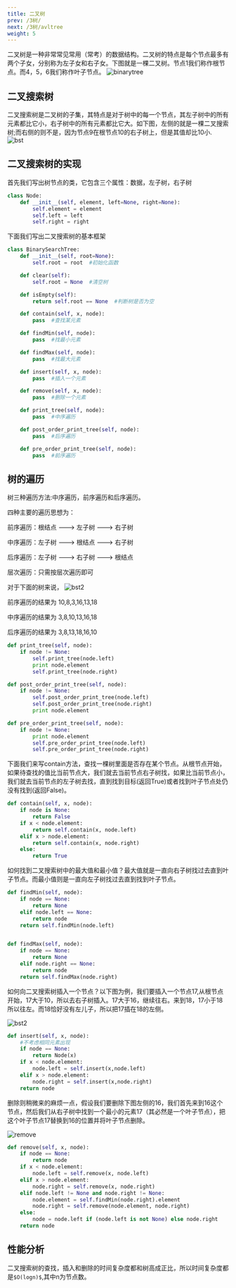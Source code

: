```yaml
---
title: 二叉树
prev: /3树/
next: /3树/avltree
weight: 5
---
```

二叉树是一种非常常见常用（常考）的数据结构。二叉树的特点是每个节点最多有两个子女，分别称为左子女和右子女。下图就是一棵二叉树。节点1我们称作根节点。而4，5，6我们称作叶子节点。
![binarytree](/img/ch3/binarytree.png)

## 二叉搜索树
二叉搜索树是二叉树的子集，其特点是对于树中的每一个节点，其左子树中的所有元素都比它小，右子树中的所有元素都比它大。如下图，左侧的就是一棵二叉搜索树;而右侧的则不是，因为节点9在根节点10的右子树上，但是其值却比10小.
![bst](/img/ch3/bst1.png)

## 二叉搜索树的实现
首先我们写出树节点的类，它包含三个属性：数据，左子树，右子树
```python
class Node:
    def __init__(self, element, left=None, right=None):
        self.element = element
        self.left = left
        self.right = right
```

下面我们写出二叉搜索树的基本框架
```python
class BinarySearchTree:
    def __init__(self, root=None):
        self.root = root  #初始化函数

    def clear(self):
        self.root = None  #清空树

    def isEmpty(self):
        return self.root == None  #判断树是否为空

    def contain(self, x, node):
        pass  #查找某元素

    def findMin(self, node):
        pass  #找最小元素

    def findMax(self, node):
        pass  #找最大元素

    def insert(self, x, node):
        pass  #插入一个元素

    def remove(self, x, node):
        pass  #删除一个元素

    def print_tree(self, node):
        pass  #中序遍历

    def post_order_print_tree(self, node):
        pass  #后序遍历

    def pre_order_print_tree(self, node):
        pass  #前序遍历
```

## 树的遍历
树三种遍历方法:中序遍历，前序遍历和后序遍历。

四种主要的遍历思想为：

前序遍历：根结点 ---> 左子树 ---> 右子树

中序遍历：左子树 ---> 根结点 ---> 右子树

后序遍历：左子树 ---> 右子树 ---> 根结点

层次遍历：只需按层次遍历即可

对于下面的树来说，
![bst2](/img/ch3/bst2.png)

前序遍历的结果为 10,8,3,16,13,18

中序遍历的结果为 3,8,10,13,16,18

后序遍历的结果为 3,8,13,18,16,10


```python
def print_tree(self, node):
    if node != None:
        self.print_tree(node.left)
        print node.element
        self.print_tree(node.right)

def post_order_print_tree(self, node):
    if node != None:
        self.post_order_print_tree(node.left)
        self.post_order_print_tree(node.right)
        print node.element

def pre_order_print_tree(self, node):
    if node != None:
        print node.element
        self.pre_order_print_tree(node.left)
        self.pre_order_print_tree(node.right)
```

下面我们来写contain方法，查找一棵树里面是否存在某个节点。从根节点开始，如果待查找的值比当前节点大，我们就去当前节点右子树找，如果比当前节点小，我们就去当前节点的左子树去找，直到找到目标(返回True)或者找到叶子节点处仍没有找到(返回False)。

```python
def contain(self, x, node):
    if node is None:
        return False
    if x < node.element:
        return self.contain(x, node.left)
    elif x > node.element:
        return self.contain(x, node.right)
    else:
        return True
```

如何找到二叉搜索树中的最大值和最小值？最大值就是一直向右子树找过去直到叶子节点。而最小值则是一直向左子树找过去直到找到叶子节点。

```python
def findMin(self, node):
    if node == None:
        return None
    elif node.left == None:
        return node
    return self.findMin(node.left)


def findMax(self, node):
    if node == None:
        return None
    elif node.right == None:
        return node
    return self.findMax(node.right)
```

如何向二叉搜索树插入一个节点？以下图为例，我们要插入一个节点17,从根节点开始，17大于10，所以去右子树插入。17大于16，继续往右。来到18，17小于18所以往左。而18恰好没有左儿子，所以把17插在18的左侧。

![bst2](/img/ch3/insert.png)

```python
def insert(self, x, node):
    #不考虑相同元素出现
    if node == None:
        return Node(x)
    if x < node.element:
        node.left = self.insert(x,node.left)
    elif x > node.element:
        node.right = self.insert(x,node.right)
    return node
```

删除则稍微来的麻烦一点，假设我们要删除下图左侧的16，我们首先来到16这个节点，然后我们从右子树中找到一个最小的元素17（其必然是一个叶子节点），把这个叶子节点17替换到16的位置并将叶子节点删除。

![remove](/img/ch3/remove.png)

```python
def remove(self, x, node):
    if node == None:
        return node
    if x < node.element:
        node.left = self.remove(x, node.left)
    elif x > node.element:
        node.right = self.remove(x, node.right)
    elif node.left != None and node.right != None:
        node.element = self.findMin(node.right).element
        node.right = self.remove(node.element, node.right)
    else:
        node = node.left if (node.left is not None) else node.right
    return node
```

## 性能分析
二叉搜索树的查找，插入和删除的时间复杂度都和树高成正比，所以时间复杂度都是`$O(logn)$`,其中n为节点数。
